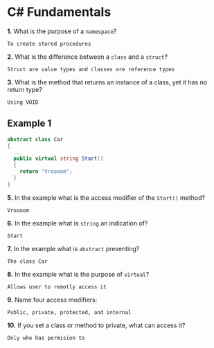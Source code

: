 # C# Fundamentals


**1.** What is the purpose of a `namespace`?
<!-- enter you answer in the space below -->
```
To create stored procedures
```
**2.** What is the difference between a `class` and a `struct`?
<!-- enter you answer in the space below -->
```
Struct are value types and classes are reference types

```
**3.** What is the method that returns an instance of a class, yet it has no return type?
<!-- enter you answer in the space below -->
```
Using VOID

```
## Example 1
```c#
abstract class Car
{
  ...
  public virtual string Start()
  {
    return "Vroooom";
  }
}
```
**5.** In the example what is the access modifier of the `Start()` method?
<!-- enter you answer in the space below -->
```
Vroooom

```
**6.** In the example what is `string` an indication of?
<!-- enter you answer in the space below -->
```
Start

```
**7.** In the example what is `abstract` preventing?
<!-- enter you answer in the space below -->
```
The class Car
```
**8.** In the example what is the purpose of `virtual`?
<!-- enter you answer in the space below -->
```
Allows user to remotly access it
```
**9.** Name four access modifiers:
<!-- enter you answer in the space below -->
```
Public, private, protected, and internal
```
**10.** If you set a class or method to private, what can access it?
<!-- enter you answer in the space below -->
```
Only who has permision to
```